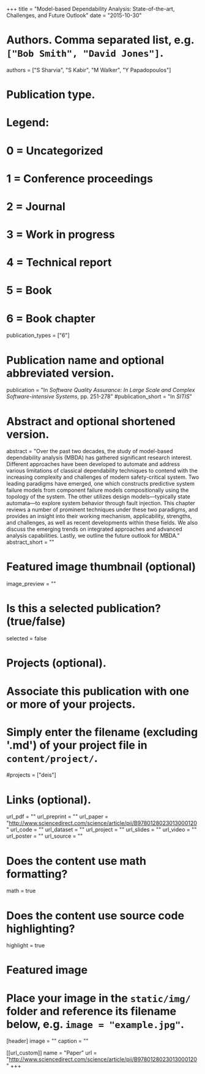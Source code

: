 +++
title = "Model-based Dependability Analysis: State-of-the-art, Challenges, and Future Outlook"
date = "2015-10-30"

# Authors. Comma separated list, e.g. `["Bob Smith", "David Jones"]`.
authors = ["S Sharvia", "S Kabir", "M Walker", "Y Papadopoulos"]

# Publication type.
# Legend:
# 0 = Uncategorized
# 1 = Conference proceedings
# 2 = Journal
# 3 = Work in progress
# 4 = Technical report
# 5 = Book
# 6 = Book chapter
publication_types = ["6"]

# Publication name and optional abbreviated version.
publication = "In *Software Quality Assurance: In Large Scale and Complex Software-intensive Systems*,  pp. 251-278"
#publication_short = "In *SITIS*"

# Abstract and optional shortened version.
abstract = "Over the past two decades, the study of model-based dependability analysis (MBDA) has gathered significant research interest. Different approaches have been developed to automate and address various limitations of classical dependability techniques to contend with the increasing complexity and challenges of modern safety-critical system. Two leading paradigms have emerged, one which constructs predictive system failure models from component failure models compositionally using the topology of the system. The other utilizes design models—typically state automata—to explore system behavior through fault injection. This chapter reviews a number of prominent techniques under these two paradigms, and provides an insight into their working mechanism, applicability, strengths, and challenges, as well as recent developments within these fields. We also discuss the emerging trends on integrated approaches and advanced analysis capabilities. Lastly, we outline the future outlook for MBDA."
abstract_short = ""

# Featured image thumbnail (optional)
image_preview = ""

# Is this a selected publication? (true/false)
selected = false

# Projects (optional).
#   Associate this publication with one or more of your projects.
#   Simply enter the filename (excluding '.md') of your project file in `content/project/`.
#projects = ["deis"]

# Links (optional).
url_pdf = ""
url_preprint = ""
url_paper = "http://www.sciencedirect.com/science/article/pii/B9780128023013000120"
url_code = ""
url_dataset = ""
url_project = ""
url_slides = ""
url_video = ""
url_poster = ""
url_source = ""

# Does the content use math formatting?
math = true

# Does the content use source code highlighting?
highlight = true

# Featured image
# Place your image in the `static/img/` folder and reference its filename below, e.g. `image = "example.jpg"`.
[header]
image = ""
caption = ""

[[url_custom]]
    name = "Paper"
    url = "http://www.sciencedirect.com/science/article/pii/B9780128023013000120"
+++
